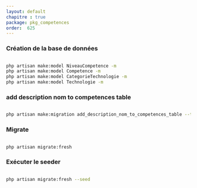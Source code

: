 ```yaml
---
layout: default
chapitre : true
package: pkg_competences
order:  625
---
```


### Création de la base de données 


````bash

php artisan make:model NiveauCompetence -m
php artisan make:model Competence -m
php artisan make:model CategorieTechnologie -m
php artisan make:model Technologie -m


````

### add description nom to competences table


````bash

php artisan make:migration add_description_nom_to_competences_table --table=competences

````

### Migrate


````bash

php artisan migrate:fresh

````
### Exécuter le seeder

````bash

php artisan migrate:fresh --seed 

````
